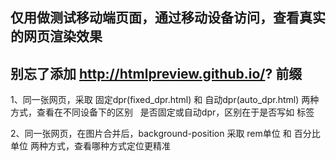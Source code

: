 ## 仅用做测试移动端页面，通过移动设备访问，查看真实的网页渲染效果
## 别忘了添加 http://htmlpreview.github.io/? 前缀

1、同一张网页，采取 固定dpr(fixed_dpr.html) 和 自动dpr(auto_dpr.html) 两种方式，查看在不同设备下的区别
   是否固定或自动dpr，区别在于是否写如 <meta name= "viewport"> 标签
   
2、同一张网页，在图片合并后，background-position 采取 rem单位 和 百分比单位 两种方式，查看哪种方式定位更精准

